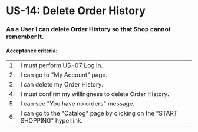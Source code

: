 # US-14: Delete Order History

### As a User I can delete Order History so that Shop cannot remember it. 

#### **Acceptance criteria:**

<table>
    <tr>
        <td>1.</td>
        <td>I must perform <a href="US07-LogIn.md"> US-07 Log in.</a></td>
    </tr>
    <tr>
        <td>2.</td>
        <td>I can go to "My Account" page.</td>
    </tr>
    <tr>
        <td>3.</td>
        <td>I can delete my Order History.</td>
    </tr>
    <tr>
        <td>4.</td>
        <td>I must confirm my willingness to delete Order History.</td>
    </tr>
    <tr>
        <td>5.</td>
        <td>I can see "You have no orders" message.</td>
    </tr>
    <tr>
        <td>6.</td>
        <td>I can go to the "Catalog" page by clicking on the "START SHOPPING" hyperlink.</td>
    </tr>
</table>